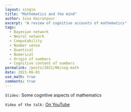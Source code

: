 ```yaml
---
layout: single
title: "Mathematics and the mind"
author: Sina Hazratpour
excerpt: "A review of cognitive accounts of mathematics"
tags: 
  - Bayesian network
  - Neural network 
  - Computability
  - Number sense
  - Quantical 
  - Numerical 
  - Origin of numbers
  - Cognitive content of numbers 
permalink: /posts/2021/06/cog-math
date: 2021-06-01
use_math: true
comments: true
---
```


`Slides:`
Some cognitive aspects of mathematics <a href="/files/Phil/philos_math/some_cognitive_aspects_of_math.pdf" target="_blank"> <i class="fa fa-file-pdf-o" aria-hidden="true"></i> </a>

`Video of the talk:` 
<a href="https://www.youtube.com/watch?v=UcArTCNO1YU&ab_channel=AmiraliShams" target="_blank"> On YouTube </a>